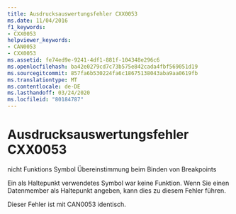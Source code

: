 ```yaml
---
title: Ausdrucksauswertungsfehler CXX0053
ms.date: 11/04/2016
f1_keywords:
- CXX0053
helpviewer_keywords:
- CAN0053
- CXX0053
ms.assetid: fe74ed9e-9241-4df1-881f-104348e296c6
ms.openlocfilehash: ba42e0279cd7c73b575e842cada4fbf569051d19
ms.sourcegitcommit: 857fa6b530224fa6c18675138043aba9aa0619fb
ms.translationtype: MT
ms.contentlocale: de-DE
ms.lasthandoff: 03/24/2020
ms.locfileid: "80184787"
---
```

# <a name="expression-evaluator-error-cxx0053"></a>Ausdrucksauswertungsfehler CXX0053

nicht Funktions Symbol Übereinstimmung beim Binden von Breakpoints

Ein als Haltepunkt verwendetes Symbol war keine Funktion. Wenn Sie einen Datenmember als Haltepunkt angeben, kann dies zu diesem Fehler führen.

Dieser Fehler ist mit CAN0053 identisch.
